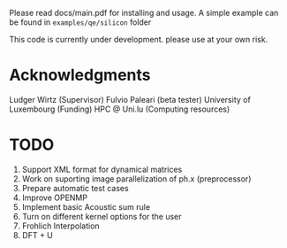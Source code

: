 Please read docs/main.pdf for installing and usage. A simple example can
be found in ```examples/qe/silicon``` folder

This code is currently under development. please use at your 
own risk.

# Acknowledgments
Ludger Wirtz (Supervisor)
Fulvio Paleari (beta tester)
University of Luxembourg (Funding)
HPC @ Uni.lu (Computing resources)

# TODO  
1) Support XML format for dynamical matrices
2) Work on suporting image parallelization of ph.x (preprocessor)
3) Prepare automatic test cases
4) Improve OPENMP
5) Implement basic Acoustic sum rule
6) Turn on different kernel options for the user
7) Frohlich Interpolation
8) DFT + U



